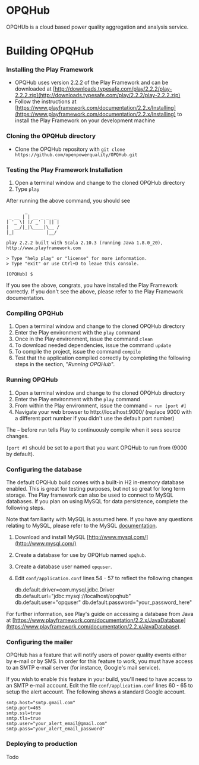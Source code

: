 OPQHub
======

OPQHUb is a cloud based power quality aggregation and analysis service.

Building OPQHub
========

### Installing the Play Framework
* OPQHub uses version 2.2.2 of the Play Framework and can be downloaded at [http://downloads.typesafe.com/play/2.2.2/play-2.2.2.zip](http://downloads.typesafe.com/play/2.2.2/play-2.2.2.zip)
* Follow the instructions at [https://www.playframework.com/documentation/2.2.x/Installing](https://www.playframework.com/documentation/2.2.x/Installing) to install the Play Framework on your development machine

### Cloning the OPQHub directory
* Clone the OPQHub repository with `git clone https://github.com/openpowerquality/OPQHub.git`

### Testing the Play Framework Installation
1. Open a terminal window and change to the cloned OPQHub directory
2. Type `play`

After running the above command, you should see

           _
     _ __ | | __ _ _  _
    | '_ \| |/ _' | || |
    |  __/|_|\____|\__ /
    |_|            |__/

    play 2.2.2 built with Scala 2.10.3 (running Java 1.8.0_20),    http://www.playframework.com

    > Type "help play" or "license" for more information.
    > Type "exit" or use Ctrl+D to leave this console.

    [OPQHub] $

If you see the above, congrats, you have installed the Play Framework correctly. If you don't see the above, please refer to the Play Framework documentation.

### Compiling OPQHub
1. Open a terminal window and change to the cloned OPQHub directory
2. Enter the Play environment with the `play` command
3. Once in the Play environment, issue the command `clean`
4. To download needed dependencies, issue the command `update`
5. To compile the project, issue the command `compile`
6. Test that the application compiled correctly by completing the following steps in the section, "_Running OPQHub_".

### Running OPQHub
1. Open a terminal window and change to the cloned OPQHub directory
2. Enter the Play environment with the `play` command
3. From within the Play environment, issue the command `~ run [port #]`
4. Navigate your web browser to http://localhost:9000/ (replace 9000 with a different port number if you didn't use the default port number)

The `~` before `run` tells Play to continuously compile when it sees source changes.

`[port #]` should be set to a port that you want OPQHub to run from (9000 by default).

### Configuring the database
The default OPQHub build comes with a built-in H2 in-memory database enabled. This is great for testing purposes, but not so great for long term storage. The Play framework can also be used to connect to MySQL databases. If you plan on using MySQL for data persistence, complete the following steps.

Note that familiarity with MySQL is assumed here. If you have any questions relating to MySQL, please refer to the MySQL [documentation](http://dev.mysql.com/doc/).

1. Download and install MySQL [http://www.mysql.com/](http://www.mysql.com/)
2. Create a database for use by OPQHub named `opqhub`.
3. Create a database user named `opquser`.
4. Edit `conf/application.conf` lines 54 - 57 to reflect the following changes


    db.default.driver=com.mysql.jdbc.Driver
    db.default.url="jdbc:mysql://localhost/opqhub"
    db.default.user="opquser"
    db.default.password="your_password_here"

For further information, see Play's guide on accessing a database from Java at [https://www.playframework.com/documentation/2.2.x/JavaDatabase](https://www.playframework.com/documentation/2.2.x/JavaDatabase).

### Configuring the mailer
OPQHub has a feature that will notify users of power quality events either by e-mail or by SMS. In order for this feature to work, you must have access to an SMTP e-mail server (for instance, Google's mail service).

If you wish to enable this feature in your build, you'll need to have access to an SMTP e-mail account. Edit the file `conf/application.conf` lines 60 - 65 to setup the alert account. The following shows a standard Google account.


    smtp.host="smtp.gmail.com"
    smtp.port=465
    smtp.ssl=true
    smtp.tls=true
    smtp.user="your_alert_email@gmail.com"
    smtp.pass="your_alert_email_password"

### Deploying to production
Todo

